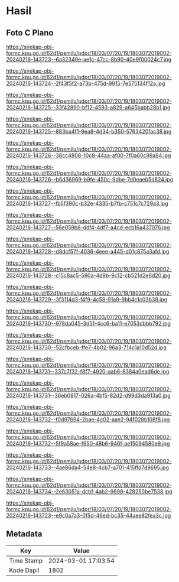 # Hasil

## Foto C Plano

https://sirekap-obj-formc.kpu.go.id/62d1/pemilu/pdpr/18/03/07/20/19/1803072019002-20240216-143723--6a32349e-ae1c-47cc-8b90-40e9f00024c7.jpg

https://sirekap-obj-formc.kpu.go.id/62d1/pemilu/pdpr/18/03/07/20/19/1803072019002-20240216-143724--2f43f5f2-a73b-475d-9915-7e575134f12a.jpg

https://sirekap-obj-formc.kpu.go.id/62d1/pemilu/pdpr/18/03/07/20/19/1803072019002-20240216-143725--33f42890-bf12-4593-a829-a645babb28b1.jpg

https://sirekap-obj-formc.kpu.go.id/62d1/pemilu/pdpr/18/03/07/20/19/1803072019002-20240216-143725--883ba4f1-9ea8-4d34-b350-5763420fac38.jpg

https://sirekap-obj-formc.kpu.go.id/62d1/pemilu/pdpr/18/03/07/20/19/1803072019002-20240216-143726--38cc4808-10c8-44aa-af00-7f0a60c99a84.jpg

https://sirekap-obj-formc.kpu.go.id/62d1/pemilu/pdpr/18/03/07/20/19/1803072019002-20240216-143726--b6d36969-b9fe-450c-9dbe-7d0eaeb5d824.jpg

https://sirekap-obj-formc.kpu.go.id/62d1/pemilu/pdpr/18/03/07/20/19/1803072019002-20240216-143727--fb5f390c-b32e-4335-b7fb-c751c7c729a3.jpg

https://sirekap-obj-formc.kpu.go.id/62d1/pemilu/pdpr/18/03/07/20/19/1803072019002-20240216-143727--56e059b8-ddf4-4df7-a4cd-ecb16a437076.jpg

https://sirekap-obj-formc.kpu.go.id/62d1/pemilu/pdpr/18/03/07/20/19/1803072019002-20240216-143728--d8dcf57f-4036-4eee-a445-d01c875a3afd.jpg

https://sirekap-obj-formc.kpu.go.id/62d1/pemilu/pdpr/18/03/07/20/19/1803072019002-20240216-143728--c15c8ac5-590a-4d9b-9c12-cb521d2e6d20.jpg

https://sirekap-obj-formc.kpu.go.id/62d1/pemilu/pdpr/18/03/07/20/19/1803072019002-20240216-143729--3f3114d3-f4f9-4c58-91a9-9bb4c1c03b38.jpg

https://sirekap-obj-formc.kpu.go.id/62d1/pemilu/pdpr/18/03/07/20/19/1803072019002-20240216-143730--978da045-3d51-4cc6-ba11-e7053dbbb792.jpg

https://sirekap-obj-formc.kpu.go.id/62d1/pemilu/pdpr/18/03/07/20/19/1803072019002-20240216-143730--52cfbceb-ffe7-4b02-96a3-714c1a10d52d.jpg

https://sirekap-obj-formc.kpu.go.id/62d1/pemilu/pdpr/18/03/07/20/19/1803072019002-20240216-143731--337c7f32-f8f7-4920-aab6-8384a0ead6de.jpg

https://sirekap-obj-formc.kpu.go.id/62d1/pemilu/pdpr/18/03/07/20/19/1803072019002-20240216-143731--36eb0817-026a-4bf5-82d2-d99d3da913a0.jpg

https://sirekap-obj-formc.kpu.go.id/62d1/pemilu/pdpr/18/03/07/20/19/1803072019002-20240216-143732--f0d97694-2bae-4c02-aae2-94f028b108f8.jpg

https://sirekap-obj-formc.kpu.go.id/62d1/pemilu/pdpr/18/03/07/20/19/1803072019002-20240216-143732--5f9a58ae-f650-48b6-946f-ae15094580e9.jpg

https://sirekap-obj-formc.kpu.go.id/62d1/pemilu/pdpr/18/03/07/20/19/1803072019002-20240216-143733--4ae86da4-54e8-4cb7-a701-415ffd7d9695.jpg

https://sirekap-obj-formc.kpu.go.id/62d1/pemilu/pdpr/18/03/07/20/19/1803072019002-20240216-143734--2e63051a-dcbf-4ab2-9699-428250be7538.jpg

https://sirekap-obj-formc.kpu.go.id/62d1/pemilu/pdpr/18/03/07/20/19/1803072019002-20240216-143723--e9c0a7a3-0f5d-46ed-bc35-44aee82fea3c.jpg


## Metadata

| Key        | Value               |
| ---------- | ------------------- |
| Time Stamp | 2024-03-01 17:03:54 |
| Kode Dapil | 1802                |



